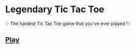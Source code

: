 # Legendary Tic Tac Toe

✨ The hardest Tic Tac Toe game that you've ever played !✨

## [Play](https://legendary-tictactoe.netlify.com)
